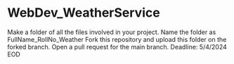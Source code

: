# WebDev_WeatherService
Make a folder of all the files involved in your project.
Name the folder as FullName_RollNo_Weather
Fork this repository and upload this folder on the forked branch.
Open a pull request for the main branch.
Deadline: 5/4/2024 EOD
